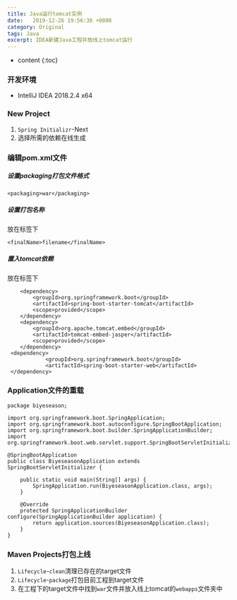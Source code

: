 ```yaml
---
title: Java运行tomcat实例
date:  	2019-12-26 19:56:36 +0800
category: Original
tags: Java
excerpt: IDEA新建Java工程并放线上tomcat运行
---
```


* content
{:toc}

### 开发环境

* IntelliJ IDEA 2018.2.4 x64

### New Project

1. `Spring Initializr`-Next
2. 选择所需的依赖在线生成

### 编辑pom.xml文件

##### 设置packaging打包文件格式

```
<packaging>war</packaging>
```

##### 设置打包名称

放在<build>标签下

```
<finalName>filename</finalName>
```

##### 置入tomcat依赖

放在<dependencies>标签下

```
    <dependency>
        <groupId>org.springframework.boot</groupId>
        <artifactId>spring-boot-starter-tomcat</artifactId>
        <scope>provided</scope>
    </dependency>
    <dependency>
        <groupId>org.apache.tomcat.embed</groupId>
        <artifactId>tomcat-embed-jasper</artifactId>
        <scope>provided</scope>
    </dependency>
 <dependency>
            <groupId>org.springframework.boot</groupId>
            <artifactId>spring-boot-starter-web</artifactId>
 </dependency>
```

### Application文件的重载

```
package biyeseason;

import org.springframework.boot.SpringApplication;
import org.springframework.boot.autoconfigure.SpringBootApplication;
import org.springframework.boot.builder.SpringApplicationBuilder;
import org.springframework.boot.web.servlet.support.SpringBootServletInitializer;

@SpringBootApplication
public class BiyeseasonApplication extends SpringBootServletInitializer {

    public static void main(String[] args) {
        SpringApplication.run(BiyeseasonApplication.class, args);
    }

    @Override
    protected SpringApplicationBuilder configure(SpringApplicationBuilder application) {
        return application.sources(BiyeseasonApplication.class);
    }
}
```

### Maven Projects打包上线

1. `Lifecycle`-`clean`清理已存在的target文件
2. `Lifecycle`-`package`打包目前工程到target文件
3. 在工程下的target文件中找到`war`文件并放入线上tomcat的`webapps`文件夹中
